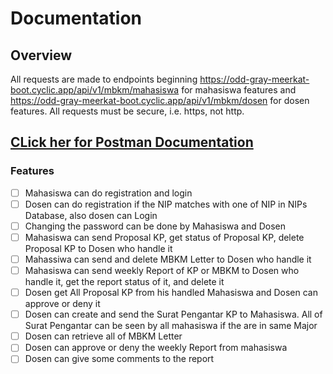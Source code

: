 # Documentation

## Overview
All requests are made to endpoints beginning https://odd-gray-meerkat-boot.cyclic.app/api/v1/mbkm/mahasiswa for mahasiswa features and https://odd-gray-meerkat-boot.cyclic.app/api/v1/mbkm/dosen for dosen features.
All requests must be secure, i.e. https, not http.

## [CLick her for Postman Documentation](https://documenter.getpostman.com/view/24530478/2s9Ykt6ewi)

### Features
- [ ] Mahasiswa can do registration and login
- [ ] Dosen can do registration if the NIP matches with one of NIP in NIPs Database, also dosen can Login
- [ ] Changing the password can be done by Mahasiswa and Dosen
- [ ] Mahasiswa can send Proposal KP, get status of Proposal KP, delete Proposal KP to Dosen who handle it
- [ ] Mahassiwa can send and delete MBKM Letter to Dosen who handle it
- [ ] Mahasiswa can send weekly Report of KP or MBKM to Dosen who handle it, get the report status of it, and delete it
- [ ] Dosen get All Proposal KP from his handled Mahasiswa and Dosen can approve or deny it
- [ ] Dosen can create and send the Surat Pengantar KP to Mahasiswa. All of Surat Pengantar can be seen by all mahasiswa if the are in same Major
- [ ] Dosen can retrieve all of MBKM Letter
- [ ] Dosen can approve or deny the weekly Report from mahasiswa
- [ ] Dosen can give some comments to the report
